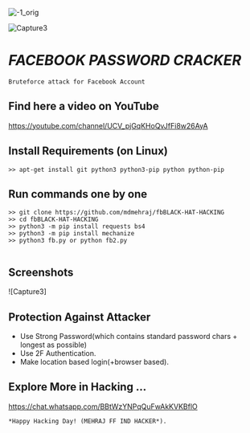 ![-1_orig](https://user-images.githubusercontent.com/74621111/145437705-561068b9-48c2-4f2c-8ab9-05c2c04f4197.png)

![Capture3](https://user-images.githubusercontent.com/74621111/145409444-71399ae9-2c68-4e24-8eb3-90bdf637ac3e.JPG)
# *FACEBOOK PASSWORD CRACKER* 
```
Bruteforce attack for Facebook Account
```
## Find here a video on YouTube
https://youtube.com/channel/UCV_pjGqKHoQvJfFi8w26AyA

## Install Requirements (on Linux)
```
>> apt-get install git python3 python3-pip python python-pip
```

## Run commands one by one
```
>> git clone https://github.com/mdmehraj/fbBLACK-HAT-HACKING
>> cd fbBLACK-HAT-HACKING
>> python3 -m pip install requests bs4
>> python3 -m pip install mechanize
>> python3 fb.py or python fb2.py
  

```

## Screenshots

![Capture3]


## Protection Against Attacker
* Use Strong Password(which contains standard password chars + longest as possible)
* Use 2F Authentication.
* Make location based login(+browser based).

## Explore More in Hacking ...
https://chat.whatsapp.com/BBtWzYNPqQuFwAkKVKBflO

~~~
*Happy Hacking Day! (MEHRAJ FF IND HACKER*).
~~~

